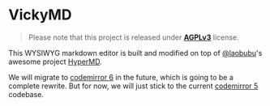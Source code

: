 # VickyMD

> Please note that this project is released under **[AGPLv3](https://choosealicense.com/licenses/agpl-3.0/)** license.

This WYSIWYG markdown editor is built and modified on top of [@laobubu](https://github.com/laobubu)'s awesome project [HyperMD](https://github.com/laobubu/HyperMD).

We will migrate to [codemirror 6](https://codemirror.net/6/) in the future, which is going to be a complete rewrite.
But for now, we will just stick to the current [codemirror 5](https://codemirror.net) codebase.
